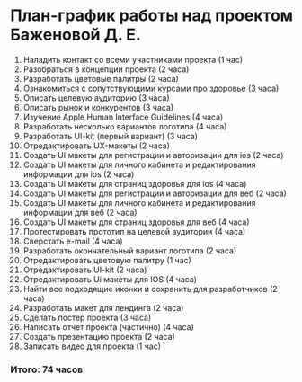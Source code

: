# План-график работы над проектом Баженовой Д. Е.
1. Наладить контакт со всеми участниками проекта (1 час)
1. Разобраться в концепции проекта (2 часа)
1. Разработать цветовые палитры (2 часа)
1. Ознакомиться с сопутствующими курсами про здоровье (3 часа)
1. Описать целевую аудиторию (3 часа)
1. Описать рынок и конкурентов (3 часа)
1. Изучение Apple Human Interface Guidelines (4 часа)
1. Разработать несколько вариантов логотипа (4 часа)
1. Разработать UI-kit (первый вариант) (3 часа)
1. Отредактировать UX-макеты (2 часа)
1. Создать UI макеты для регистрации и авторизации для ios (2 часа)
1. Создать UI макеты для личного кабинета и редактирования информации  для ios (2 часа)
1. Создать UI макеты для страниц здоровья для ios (4 часа)
1. Создать UI макеты для регистрации и авторизации для веб (2 часа)
1. Создать UI макеты для личного кабинета и редактирования информации  для веб (2 часа)
1. Создать UI макеты для страниц здоровья для веб (4 часа)
1. Протестировать прототип на целевой аудитории (4 часа)
1. Сверстать e-mail (4 часа)
1. Разработать окончательный вариант логотипа (2 часа)
1. Отредактировать цветовую палитру (1 час)
1. Отредактировать UI-kit (2 часа)
1. Отредактировать Ui макеты для IOS (4 часа)
1. Найти все подходящие иконки и сохранить для разработчиков (2 часа)
1. Разработать макет для лендинга (2 часа)
1. Сделать постер проекта (3 часа)
1. Написать отчет проекта (частично) (4 часа)
1. Создать презентацию проекта (2 часа)
1. Записать видео для проекта (1 час)
### Итого: 74 часов